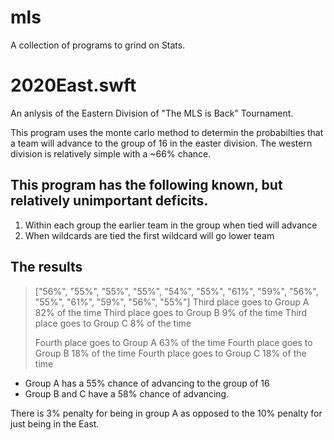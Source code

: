 # mls
A collection of programs to grind on Stats.

2020East.swft
=
An anlysis of the Eastern Division of "The MLS is Back" Tournament.

This program uses the monte carlo method to determin the probabilties that a team will advance to the group of 16 in the easter division.  The western division is relatively simple with a ~66% chance.

This program has the following known, but relatively unimportant deficits.
-
1. Within each group the earlier team in the group when tied will advance
2. When wildcards are tied the first wildcard will go lower team

The results
-
>["56%", "55%", "55%", "55%", "54%", "55%", "61%", "59%", "56%", "55%", "61%", "59%", "56%", "55%"]
>Third place goes to Group A 82% of the time
>Third place goes to Group B 9% of the time
>Third place goes to Group C 8% of the time
>
>Fourth place goes to Group A 63% of the time
>Fourth place goes to Group B 18% of the time
>Fourth place goes to Group C 18% of the time

- Group A has a 55% chance of advancing to the group of 16
- Group B and C have a 58% chance of advancing.

There is 3% penalty for being in group A as opposed to the 10% penalty for just being in the East.
